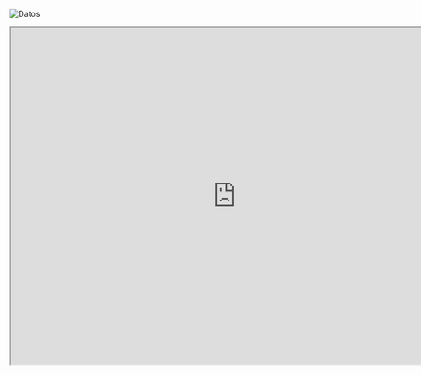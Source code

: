 ![Datos](img/work/proj-000/thumb.jpg)


<iframe src="https://shiny.rstudio.com/gallery/bus-dashboard.html" width="800" height="600"></iframe>
